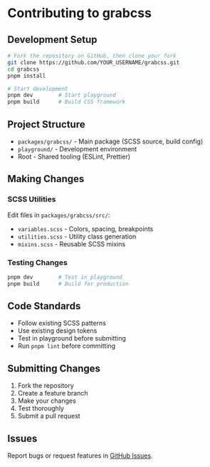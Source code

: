 # Contributing to grabcss

## Development Setup

```bash
# Fork the repository on GitHub, then clone your fork
git clone https://github.com/YOUR_USERNAME/grabcss.git
cd grabcss
pnpm install

# Start development
pnpm dev        # Start playground
pnpm build      # Build CSS framework
```

## Project Structure

- `packages/grabcss/` - Main package (SCSS source, build config)
- `playground/` - Development environment
- Root - Shared tooling (ESLint, Prettier)

## Making Changes

### SCSS Utilities
Edit files in `packages/grabcss/src/`:
- `variables.scss` - Colors, spacing, breakpoints
- `utilities.scss` - Utility class generation
- `mixins.scss` - Reusable SCSS mixins

### Testing Changes
```bash
pnpm dev        # Test in playground
pnpm build      # Build for production
```

## Code Standards

- Follow existing SCSS patterns
- Use existing design tokens
- Test in playground before submitting
- Run `pnpm lint` before committing

## Submitting Changes

1. Fork the repository
2. Create a feature branch
3. Make your changes
4. Test thoroughly
5. Submit a pull request

## Issues

Report bugs or request features in [GitHub Issues](https://github.com/grabss/grabcss/issues).
